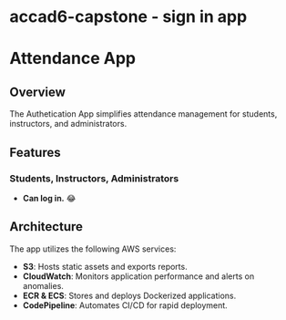 # accad6-capstone - sign in app
# Attendance App

## Overview
The Authetication App simplifies attendance management for students, instructors, and administrators. 

## Features
### Students, Instructors, Administrators
- **Can log in.** :joy:

## Architecture
The app utilizes the following AWS services:
- **S3**: Hosts static assets and exports reports.
- **CloudWatch**: Monitors application performance and alerts on anomalies.
- **ECR & ECS**: Stores and deploys Dockerized applications.
- **CodePipeline**: Automates CI/CD for rapid deployment.